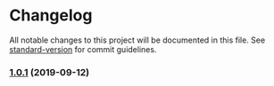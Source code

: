 # Changelog

All notable changes to this project will be documented in this file. See [standard-version](https://github.com/conventional-changelog/standard-version) for commit guidelines.

### [1.0.1](https://github.com/CrowdStrike/faltest/compare/@faltest/lifecycle@1.0.0...1.0.1) (2019-09-12)
